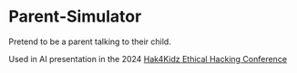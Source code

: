 # Parent-Simulator

Pretend to be a parent talking to their child.

Used in AI presentation in the 2024 [Hak4Kidz Ethical Hacking Conference](https://www.hak4kidz.com/)
